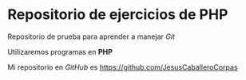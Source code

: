 # Repositorio de ejercicios de PHP

Repositorio de prueba para aprender a manejar *Git*

Utilizaremos programas en **PHP**

Mi repositorio en *GitHub* es <https://github.com/JesusCaballeroCorpas>
